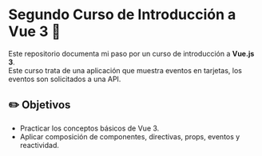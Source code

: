 # Segundo Curso de Introducción a Vue 3 🚀

Este repositorio documenta mi paso por un curso de introducción a **Vue.js 3**.  
Este curso trata de una aplicación que muestra eventos en tarjetas, los eventos son solicitados a una API.

## ✏️ Objetivos

- Practicar los conceptos básicos de Vue 3.
- Aplicar composición de componentes, directivas, props, eventos y reactividad.

